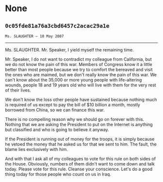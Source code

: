 # None
## `0c05fde81a76a3cbd6457c2acac29a1e`
`Ms. SLAUGHTER — 10 May 2007`

---


Ms. SLAUGHTER. Mr. Speaker, I yield myself the remaining time.

Mr. Speaker, I do not want to contradict my colleague from 
California, but we do not know the pain of this war. Members of 
Congress know it a little better than most people because we try to 
comfort the bereaved and visit the ones who are maimed, but we don't 
really know the pain of this war. We can't know about the 35,000 or 
more young people with life-altering wounds, people 18 and 19 years old 
who will live with them for the very rest of their lives.

We don't know the loss other people have sustained because nothing 
much is required of us except to pay the bill of $10 billion a month, 
mostly borrowed from China, so we can finance this war.

There is no compelling reason why we should go on forever with this. 
Nothing that we are asking the President to put on the Internet is 
anything but classified and who is going to believe it anyway.

If the President is running out of money for the troops, it is simply 
because he vetoed the money that he asked us for that we sent to him. 
The fault, the blame lies exclusively with him.

And with that I ask all of my colleagues to vote for this rule on 
both sides of the House. Obviously, numbers of them didn't want to come 
down and talk today. Please vote for this rule. Cleanse your 
conscience. Let's do a good thing today for those people who count on 
us in Iraq.